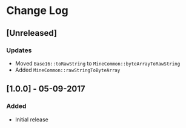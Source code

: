 # Change Log

## [Unreleased]
### Updates
- Moved `Base16::toRawString` to `MineCommon::byteArrayToRawString`
- Added `MineCommon::rawStringToByteArray`

## [1.0.0] - 05-09-2017
### Added
- Initial release

